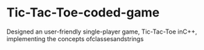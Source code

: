 # Tic-Tac-Toe-coded-game
Designed an user-friendly single-player game, Tic-Tac-Toe inC++, implementing the concepts ofclassesandstrings
